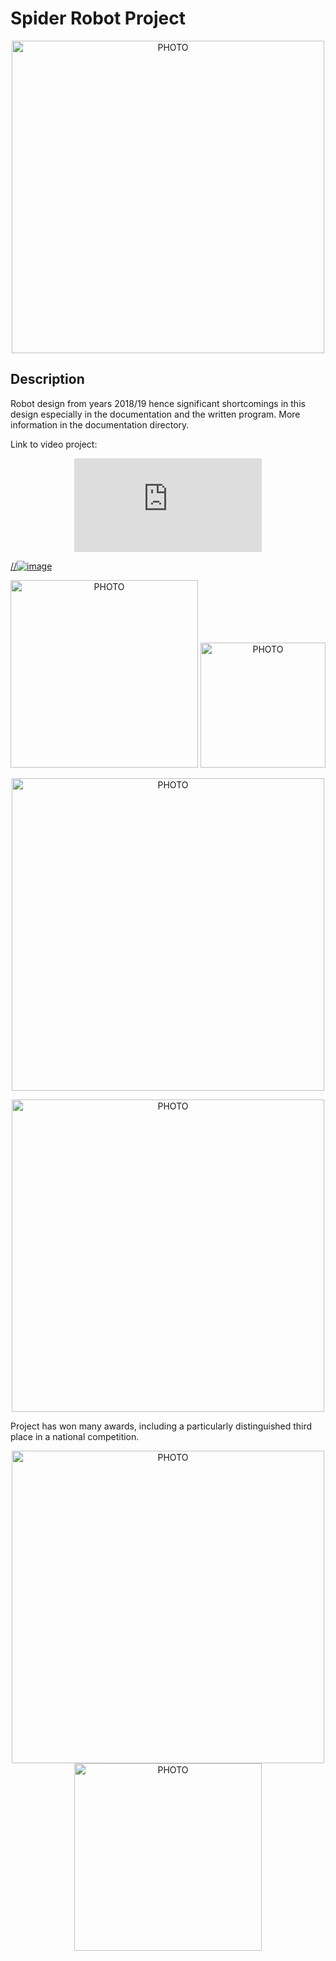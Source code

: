 # Spider Robot Project


<p align="center">
  <img src="https://user-images.githubusercontent.com/64035334/162567838-d45cc313-85a5-4865-8cc3-be12db53aaef.png" width="500" title="PHOTO">
</p>


## Description
Robot design from years 2018/19 hence significant shortcomings in this design especially in the documentation and the written program. More information in the documentation directory.

Link to video project:

<p align="center">
  <iframe src="https://youtu.be/R4VyKKDyfdw" frameborder="0" allowfullscreen></iframe>
</p>

[//![image](https://user-images.githubusercontent.com/64035334/207258869-a2414d59-8df5-4551-869c-6dbfe53cd2f4.png)](https://youtu.be/R4VyKKDyfdw "Video")


<p align="center">
  <img src="https://user-images.githubusercontent.com/64035334/162567626-7ad74af8-86a9-4228-8181-b14ad5300e8f.jpg" width="300" title="PHOTO">
  <img src="https://user-images.githubusercontent.com/64035334/162580595-29ee7850-a1fb-4fe6-adac-802f437d38ee.jpg" width="200" title="PHOTO">
</p>


<p align="center">
  <img src="https://user-images.githubusercontent.com/64035334/162581180-7efcc08c-162f-4c45-94e1-c2c9124a879d.jpg" width="500" title="PHOTO">
</p>
<p align="center">
  <img src="https://user-images.githubusercontent.com/64035334/162567663-9d8bee10-e66e-4904-bb7e-1bf48da84c41.jpg" width="500" title="PHOTO">
</p>



Project has won many awards, including a particularly distinguished third place in a national competition.

<p align="center">
  <img src="https://user-images.githubusercontent.com/64035334/162567566-e73ad33d-257e-4d73-82d4-af812f502e89.jpg" width="500" title="PHOTO">
  <img src="https://user-images.githubusercontent.com/64035334/162567573-1b251261-ab54-4fd0-9b43-855fb09a93e4.jpg" width="300" title="PHOTO">
</p>


